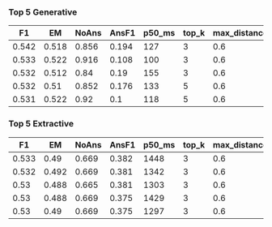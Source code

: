 ### Top 5 Generative
| F1 | EM | NoAns | AnsF1 | p50_ms | top_k | max_distance | null_threshold | rerank | rerank_lex_w | alpha | alpha_hits | support_min | support_window | span_max_distance | file |
|---|---|---|---|---|---|---|---|---|---|---|---|---|---|---|---|
| 0.542 | 0.518 | 0.856 | 0.194 | 127 | 3 | 0.6 | 0.23 | False | 0.5 |  |  |  |  |  | gen_k3_md0p60_nt0p23_rr0.json |
| 0.533 | 0.522 | 0.916 | 0.108 | 100 | 3 | 0.6 | 0.2 | True | 0.5 |  |  |  |  |  | gen_k3_md0p60_nt0p20_rr1_rw0p5.json |
| 0.532 | 0.512 | 0.84 | 0.19 | 155 | 3 | 0.6 | 0.23 | True | 0.5 |  |  |  |  |  | gen_k3_md0p60_nt0p23_rr1_rw0p5.json |
| 0.532 | 0.51 | 0.852 | 0.176 | 133 | 5 | 0.6 | 0.23 | False | 0.5 |  |  |  |  |  | gen_k5_md0p60_nt0p23_rr0.json |
| 0.531 | 0.522 | 0.92 | 0.1 | 118 | 5 | 0.6 | 0.2 | True | 0.5 |  |  |  |  |  | gen_k5_md0p60_nt0p20_rr1_rw0p5.json |

### Top 5 Extractive
| F1 | EM | NoAns | AnsF1 | p50_ms | top_k | max_distance | null_threshold | rerank | rerank_lex_w | alpha | alpha_hits | support_min | support_window | span_max_distance | file |
|---|---|---|---|---|---|---|---|---|---|---|---|---|---|---|---|
| 0.533 | 0.49 | 0.669 | 0.382 | 1448 | 3 | 0.6 | 0.6 | True | 0.5 | 0.45 | 2.0 | 0.3 | 96.0 | 0.6 | ex_k3_md0p60_nt0p60_rr1_rw0p5_a0p45_h2_sm0p30_w96_sd0p60.json |
| 0.532 | 0.492 | 0.669 | 0.381 | 1342 | 3 | 0.6 | 0.6 | True | 0.5 | 0.55 | 1.0 | 0.3 | 96.0 | 0.5 | ex_k3_md0p60_nt0p60_rr1_rw0p5_a0p55_h1_sm0p30_w96_sd0p50.json |
| 0.53 | 0.488 | 0.665 | 0.381 | 1303 | 3 | 0.6 | 0.55 | True | 0.5 | 0.5 | 2.0 | 0.3 | 96.0 | 0.5 | ex_k3_md0p60_nt0p55_rr1_rw0p5_a0p50_h2_sm0p30_w96_sd0p50.json |
| 0.53 | 0.488 | 0.669 | 0.375 | 1429 | 3 | 0.6 | 0.65 | True | 0.5 | 0.5 | 2.0 | 0.3 | 96.0 | 0.5 | ex_k3_md0p60_nt0p65_rr1_rw0p5_a0p50_h2_sm0p30_w96_sd0p50.json |
| 0.53 | 0.49 | 0.669 | 0.375 | 1297 | 3 | 0.6 | 0.6 | True | 0.5 | 0.55 | 2.0 | 0.3 | 96.0 | 0.6 | ex_k3_md0p60_nt0p60_rr1_rw0p5_a0p55_h2_sm0p30_w96_sd0p60.json |